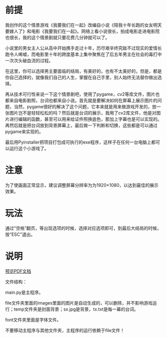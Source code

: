 

# **前提**

我创作的这个情景游戏《我要我们在一起》改编自小说《陪我十年长跑的女友明天要嫁人了》和电影《我要我们在一起》。网络上看小说很长，拍成电影走进电影院也很长，我的这个情景剧就只要花费几分钟就可以了。

小说里的男女主人公从高中开始携手走过十年，历尽艰辛终究敌不过现实的爱情长跑令人唏嘘，而电影里十年的跨度基本上集中聚焦在了后五年男主在社会的毒打中一次次头破血流的过程。

在这里，你可以选择男主要面临的结局，有美好的，也有不太美好的，但是，都是你自己选择的，就像我们自己的人生，掌握在自己手里，别人始终无法替你做出选择。

再从技术可行性来说一下这个情景剧吧，使用了pygame，cv2等库文件，图片也都来自电影剧照，台词也都来自小说。首先就是要解决如何在屏幕上展示图片的问题，当然，pygame很好的解决了这个问题，它本来就是用来做游戏开发的，放一张图片岂不是轻轻松松的吗？然后就是台词的展示，我用了cv2库文件，他是对图片进行编辑的函数，甚至可以用来给证件照换底色，那加上字幕也是可以实现的。再然后就是把台词放到背景屏幕上，最后做一下判断和切换，这些都是可以通过pygame来实现的。

最后用Pyinstaller把项目打包成可执行的exe程序，这样子在任何一台电脑上都可以运行这个小游戏了。

# 注意

为了使画面正常显示，建议调整屏幕分辨率为为1920×1080，以达到最佳的展示效果。

# 玩法

通过“空格”翻页，等出现选项的时候，选择对应选项即可，到最后大结局的时候，按“ESC”退出。

# 说明

[预览PDF文档](https://wlhsdxn.github.io/pdfView/web/viewer.html?file=../../pdf/Python%20Assignment/设计思路.pdf)

文件结构：

main.py是主程序。

file文件夹里面的images里面的图片是自动生成的，可以删除，并不影响游戏运行；temp文件夹是封面背景；sx.jpg是背景，tx.txt是每一幕的台词。

font文件夹里面是字体文件。

不要移动主程序与其他文件夹，主程序的运行依赖于file文件！






